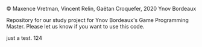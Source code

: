 © Maxence Vretman, Vincent Relin, Gaëtan Croquefer, 2020 Ynov Bordeaux

Repository for our study project for Ynov Bordeaux's Game Programming Master. Please let us know if you want to use this code.

just a test. 124